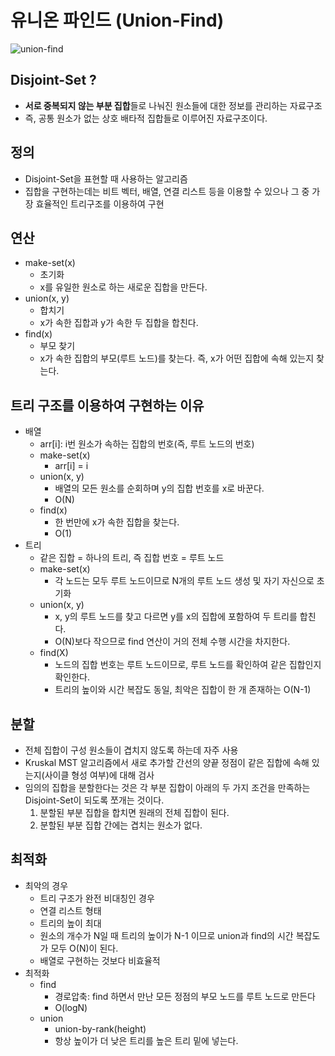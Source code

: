 # **유니온 파인드 (Union-Find)**
![union-find](https://i.ytimg.com/vi/0jNmHPfA_yE/maxresdefault.jpg)
## **Disjoint-Set ?**
- **서로 중복되지 않는 부분 집합**들로 나눠진 원소들에 대한 정보를 관리하는 자료구조
- 즉, 공통 원소가 없는 상호 배타적 집합들로 이루어진 자료구조이다.
## **정의**
- Disjoint-Set을 표현할 때 사용하는 알고리즘
- 집합을 구현하는데는 비트 벡터, 배열, 연결 리스트 등을 이용할 수 있으나 그 중 가장 효율적인 트리구조를 이용하여 구현
## **연산**
- make-set(x)
    - 초기화
    - x를 유일한 원소로 하는 새로운 집합을 만든다.
- union(x, y)
    - 합치기
    - x가 속한 집합과 y가 속한 두 집합을 합친다.
- find(x)
    - 부모 찾기
    - x가 속한 집합의 부모(루트 노드)를 찾는다. 즉, x가 어떤 집합에 속해 있는지 찾는다.
## **트리 구조를 이용하여 구현하는 이유** 
- 배열
    - arr[i]: i번 원소가 속하는 집합의 번호(즉, 루트 노드의 번호)
    - make-set(x)
        - arr[i] = i
    - union(x, y)
        - 배열의 모든 원소를 순회하며 y의 집합 번호를 x로 바꾼다.
        - O(N)
    - find(x)
        - 한 번만에 x가 속한 집합을 찾는다.
        - O(1)
- 트리
    - 같은 집합 = 하나의 트리, 즉 집합 번호 = 루트 노드
    - make-set(x)
        - 각 노드는 모두 루트 노드이므로 N개의 루트 노드 생성 및 자기 자신으로 초기화
    - union(x, y)
        - x, y의 루트 노드를 찾고 다르면 y를 x의 집합에 포함하여 두 트리를 합친다.
        - O(N)보다 작으므로 find 연산이 거의 전체 수행 시간을 차지한다.
    - find(X)
        - 노드의 집합 번호는 루트 노드이므로, 루트 노드를 확인하여 같은 집합인지 확인한다.
        - 트리의 높이와 시간 복잡도 동일, 최악은 집합이 한 개 존재하는 O(N-1)
## **분할**
- 전체 집합이 구성 원소들이 겹치지 않도록 하는데 자주 사용
- Kruskal MST 알고리즘에서 새로 추가할 간선의 양끝 정점이 같은 집합에 속해 있는지(사이클 형성 여부)에 대해 검사
- 임의의 집합을 분할한다는 것은 각 부분 집합이 아래의 두 가지 조건을 만족하는 Disjoint-Set이 되도록 쪼개는 것이다.
    1. 분할된 부분 집합을 합치면 원래의 전체 집합이 된다.
    2. 분할된 부분 집합 간에는 겹치는 원소가 없다.
## **최적화**
- 최악의 경우
    - 트리 구조가 완전 비대칭인 경우
    - 연결 리스트 형태
    - 트리의 높이 최대
    - 원소의 개수가 N일 때 트리의 높이가 N-1 이므로 union과 find의 시간 복잡도가 모두 O(N)이 된다.
    - 배열로 구현하는 것보다 비효율적
- 최적화
    - find
        - 경로압축: find 하면서 만난 모든 정점의 부모 노드를 루트 노드로 만든다
        - O(logN)
    - union
        - union-by-rank(height)
        - 항상 높이가 더 낮은 트리를 높은 트리 밑에 넣는다.
